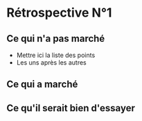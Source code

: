 Rétrospective N°1
====================



Ce qui n'a pas marché
---------------------

* Mettre ici la liste des points
* Les uns après les autres

Ce qui a marché
---------------


Ce qu'il serait bien d'essayer
------------------------------




